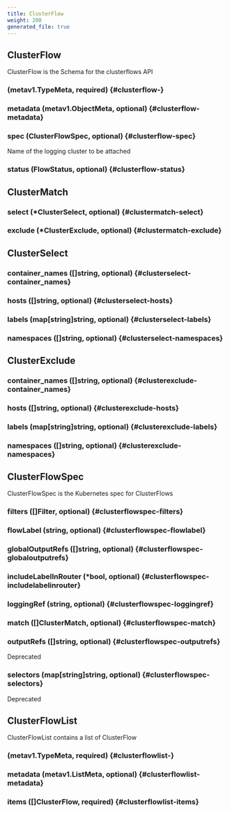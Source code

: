 ```yaml
---
title: ClusterFlow
weight: 200
generated_file: true
---
```


## ClusterFlow

ClusterFlow is the Schema for the clusterflows API

###  (metav1.TypeMeta, required) {#clusterflow-}


### metadata (metav1.ObjectMeta, optional) {#clusterflow-metadata}


### spec (ClusterFlowSpec, optional) {#clusterflow-spec}

Name of the logging cluster to be attached 


### status (FlowStatus, optional) {#clusterflow-status}



## ClusterMatch

### select (*ClusterSelect, optional) {#clustermatch-select}


### exclude (*ClusterExclude, optional) {#clustermatch-exclude}



## ClusterSelect

### container_names ([]string, optional) {#clusterselect-container_names}


### hosts ([]string, optional) {#clusterselect-hosts}


### labels (map[string]string, optional) {#clusterselect-labels}


### namespaces ([]string, optional) {#clusterselect-namespaces}



## ClusterExclude

### container_names ([]string, optional) {#clusterexclude-container_names}


### hosts ([]string, optional) {#clusterexclude-hosts}


### labels (map[string]string, optional) {#clusterexclude-labels}


### namespaces ([]string, optional) {#clusterexclude-namespaces}



## ClusterFlowSpec

ClusterFlowSpec is the Kubernetes spec for ClusterFlows

### filters ([]Filter, optional) {#clusterflowspec-filters}


### flowLabel (string, optional) {#clusterflowspec-flowlabel}


### globalOutputRefs ([]string, optional) {#clusterflowspec-globaloutputrefs}


### includeLabelInRouter (*bool, optional) {#clusterflowspec-includelabelinrouter}


### loggingRef (string, optional) {#clusterflowspec-loggingref}


### match ([]ClusterMatch, optional) {#clusterflowspec-match}


### outputRefs ([]string, optional) {#clusterflowspec-outputrefs}

Deprecated 


### selectors (map[string]string, optional) {#clusterflowspec-selectors}

Deprecated 



## ClusterFlowList

ClusterFlowList contains a list of ClusterFlow

###  (metav1.TypeMeta, required) {#clusterflowlist-}


### metadata (metav1.ListMeta, optional) {#clusterflowlist-metadata}


### items ([]ClusterFlow, required) {#clusterflowlist-items}



